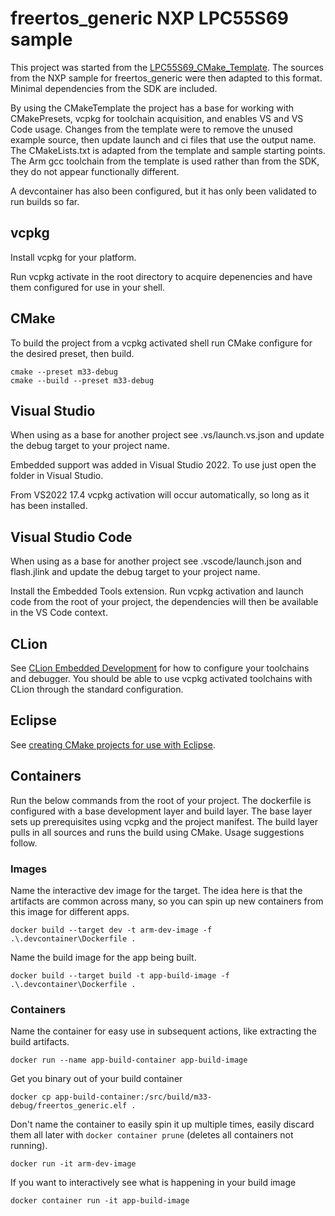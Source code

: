 # freertos_generic NXP LPC55S69 sample 

This project was started from the [LPC55S69_CMake_Template](https://github.com/robotdad/LPC55S69_CMake_Template). The sources from the NXP sample for freertos_generic were then adapted to this format. Minimal dependencies from the SDK are included.

By using the CMakeTemplate the project has a base for working with CMakePresets, vcpkg for toolchain acquisition, and enables VS and VS Code usage. Changes from the template were to remove the unused example source, then update launch and ci files that use the output name. The CMakeLists.txt is adapted from the template and sample starting points. The Arm gcc toolchain from the template is used rather than from the SDK, they do not appear functionally different.

A devcontainer has also been configured, but it has only been validated to run builds so far.


## vcpkg
Install vcpkg for your platform.

Run vcpkg activate in the root directory to acquire depenencies and have them configured for use in your shell.

## CMake
To build the project from a vcpkg activated shell run CMake configure for the desired preset, then build.
```
cmake --preset m33-debug
cmake --build --preset m33-debug
```

## Visual Studio
When using as a base for another project see .vs/launch.vs.json and update the debug target to your project name.

Embedded support was added in Visual Studio 2022. To use just open the folder in Visual Studio.

From VS2022 17.4 vcpkg activation will occur automatically, so long as it has been installed.

## Visual Studio Code
When using as a base for another project see .vscode/launch.json and flash.jlink and update the debug target to your project name.

Install the Embedded Tools extension. Run vcpkg activation and launch code from the root of your project, the dependencies will then be available in the VS Code context.

## CLion
See [CLion Embedded Development](https://www.jetbrains.com/help/clion/embedded-overview.html) for how to configure your toolchains and debugger. You should be able to use vcpkg activated toolchains with CLion through the standard configuration.

## Eclipse
See [creating CMake projects for use with Eclipse](https://mcuoneclipse.com/2022/09/04/tutorial-creating-bare-bare-embedded-projects-with-cmake-with-eclipse-included/).

## Containers
Run the below commands from the root of your project. The dockerfile is configured with a base development layer and build layer. The base layer sets up prerequisites using vcpkg and the project manifest. The build layer pulls in all sources and runs the build using CMake. Usage suggestions follow.

### Images
Name the interactive dev image for the target.
The idea here is that the artifacts are common across many, so you can spin up new containers from this image for different apps.
```
docker build --target dev -t arm-dev-image -f .\.devcontainer\Dockerfile .
```

Name the build image for the app being built.
```
docker build --target build -t app-build-image -f .\.devcontainer\Dockerfile .
```

### Containers
Name the container for easy use in subsequent actions, like extracting the build artifacts.
```
docker run --name app-build-container app-build-image
```
Get you binary out of your build container
```
docker cp app-build-container:/src/build/m33-debug/freertos_generic.elf .
```
Don't name the container to easily spin it up multiple times, easily discard them all later with ```docker container prune``` (deletes all containers not running).
```
docker run -it arm-dev-image
```
If you want to interactively see what is happening in your build image
```
docker container run -it app-build-image
```